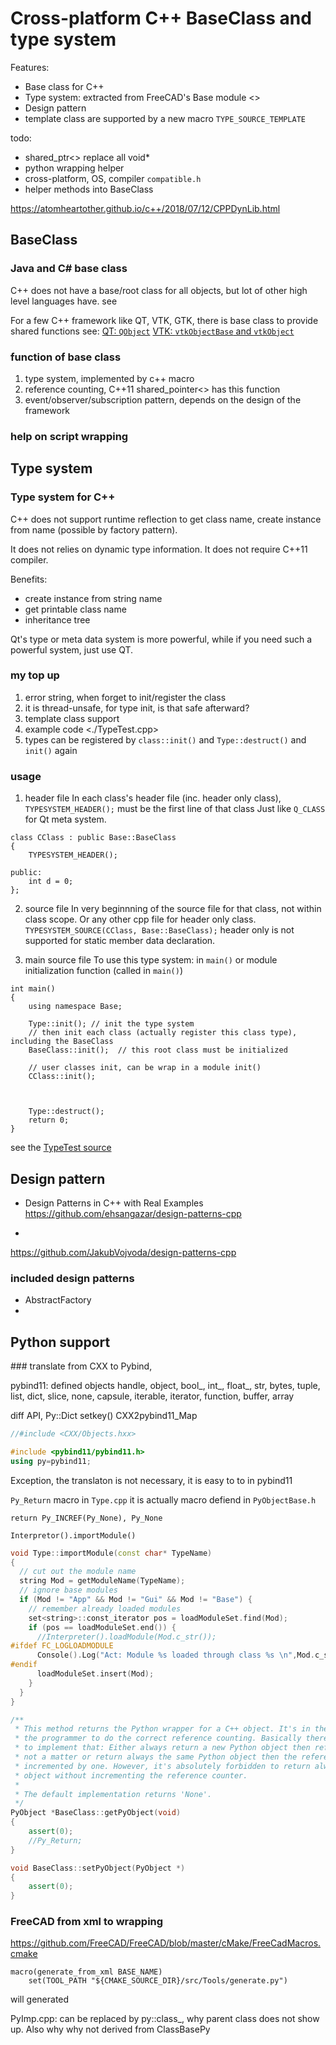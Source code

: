 # Cross-platform C++ BaseClass and type system

Features:
+ Base class for C++
+ Type system:  extracted from FreeCAD's Base module <>
+ Design pattern
+ template class are supported by a new macro `TYPE_SOURCE_TEMPLATE`


todo:
- shared_ptr<> replace all void*
- python wrapping helper
- cross-platform, OS, compiler `compatible.h`
- helper methods into BaseClass


https://atomheartother.github.io/c++/2018/07/12/CPPDynLib.html

## BaseClass

### Java and C# base class
C++ does not have a base/root class for all objects, but lot of other high level languages have.
see 

For a few C++ framework like QT, VTK, GTK, there is base class to provide shared functions
see: 
[QT: `QObject`](https://doc.qt.io/qt-5/qobject.html)
[VTK: `vtkObjectBase` and `vtkObject`](https://vtk.org/doc/nightly/html/classvtkObjectBase.html)


### function of base class

1. type system, implemented by c++ macro
2. reference counting, C++11 shared_pointer<> has this function
3. event/observer/subscription pattern, depends on the design of the framework

### help on script wrapping


## Type system 
### Type system for C++

C++ does not support runtime reflection to get class name, create instance from name (possible by factory pattern).

It does not relies on dynamic type information.
It does not require C++11 compiler.

Benefits: 
+ create instance from string name
+ get printable class name
+ inheritance tree

Qt's type or meta data system is more powerful, while if you need such a powerful system, just use QT. 

### my top up

1. error string, when forget to init/register the class
2. it is thread-unsafe, for type init, is that safe afterward?
3. template class support
4. example code <./TypeTest.cpp>
5. types can be registered by `class::init()` and `Type::destruct()` and `init()` again

### usage

1. header file
In each class's header file (inc. header only class), `TYPESYSTEM_HEADER();` must be the first line of that class
Just like `Q_CLASS` for Qt meta system.

```
class CClass : public Base::BaseClass
{
    TYPESYSTEM_HEADER();

public:
    int d = 0;
};
```

2. source file
In very beginnning of the source file for that class, not within class scope. Or any other cpp file for header only class.
`TYPESYSTEM_SOURCE(CClass, Base::BaseClass);`
header only is not supported for static member data declaration. 

3. main source file
To use this type system: in `main()` or module initialization function (called in `main()`)
```
int main()
{
    using namespace Base;

    Type::init(); // init the type system
    // then init each class (actually register this class type), including the BaseClass
    BaseClass::init();  // this root class must be initialized

    // user classes init, can be wrap in a module init()
    CClass::init();



    Type::destruct();
    return 0;
}
```

see the [TypeTest source](TypeTest.cpp)


## Design pattern

+ Design Patterns in C++ with Real Examples
<https://github.com/ehsangazar/design-patterns-cpp>

+ 
<https://github.com/JakubVojvoda/design-patterns-cpp>

### included design patterns

+ AbstractFactory
+ 

## Python support
<pywrap>
### translate from CXX to Pybind, 

pybind11: defined objects
handle, object, bool_, int_, float_, str, bytes, tuple, list, dict, slice, none, capsule, iterable, iterator, function, buffer, array

diff API,  Py::Dict   setkey() 
CXX2pybind11_Map 

```cpp
//#include <CXX/Objects.hxx> 

#include <pybind11/pybind11.h>
using py=pybind11;
```


Exception, the translaton is not necessary, it is easy to to in pybind11







```Py_Return``` macro  in `Type.cpp`  it is actually macro defiend in `PyObjectBase.h`

`return Py_INCREF(Py_None), Py_None`

```Interpretor().importModule()```



```cpp
void Type::importModule(const char* TypeName)
{
  // cut out the module name
  string Mod = getModuleName(TypeName);
  // ignore base modules
  if (Mod != "App" && Mod != "Gui" && Mod != "Base") {
    // remember already loaded modules
    set<string>::const_iterator pos = loadModuleSet.find(Mod);
    if (pos == loadModuleSet.end()) {
      //Interpreter().loadModule(Mod.c_str());
#ifdef FC_LOGLOADMODULE
      Console().Log("Act: Module %s loaded through class %s \n",Mod.c_str(),TypeName);
#endif
      loadModuleSet.insert(Mod);
    }
  }
}
```

```cpp
/**
 * This method returns the Python wrapper for a C++ object. It's in the responsibility of 
 * the programmer to do the correct reference counting. Basically there are two ways how
 * to implement that: Either always return a new Python object then reference counting is
 * not a matter or return always the same Python object then the reference counter must be
 * incremented by one. However, it's absolutely forbidden to return always the same Python
 * object without incrementing the reference counter. 
 *
 * The default implementation returns 'None'.
 */
PyObject *BaseClass::getPyObject(void)
{
    assert(0);
    //Py_Return;
}

void BaseClass::setPyObject(PyObject *)
{
    assert(0);
}

```

### FreeCAD from xml to wrapping

https://github.com/FreeCAD/FreeCAD/blob/master/cMake/FreeCadMacros.cmake

```
macro(generate_from_xml BASE_NAME)
    set(TOOL_PATH "${CMAKE_SOURCE_DIR}/src/Tools/generate.py")
```

<Attribute Name="Module" ReadOnly="true">

<Attribute Name="TypeId" ReadOnly="true">

<Methode Name="getAllDerivedFrom" Const="true">

<Methode Name="isDerivedFrom" Const="true">

will generated 

<Class>PyImp.cpp:  can be replaced by py::class_<class>,  why parent class does not show up. Also why why not derived from ClassBasePy